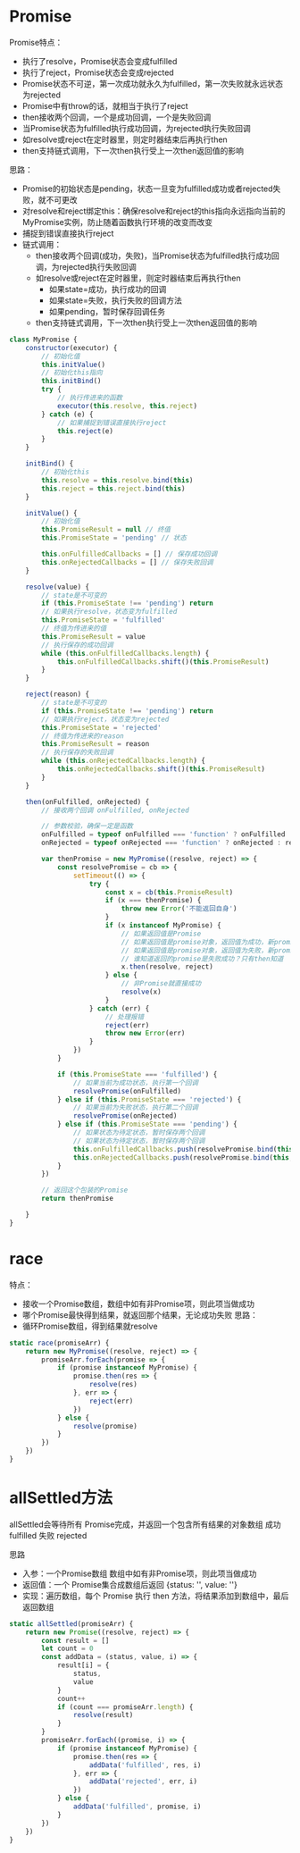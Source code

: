 # Promise

Promise特点：
- 执行了resolve，Promise状态会变成fulfilled
- 执行了reject，Promise状态会变成rejected
- Promise状态不可逆，第一次成功就永久为fulfilled，第一次失败就永远状态为rejected
- Promise中有throw的话，就相当于执行了reject
- then接收两个回调，一个是成功回调，一个是失败回调
- 当Promise状态为fulfilled执行成功回调，为rejected执行失败回调
- 如resolve或reject在定时器里，则定时器结束后再执行then
- then支持链式调用，下一次then执行受上一次then返回值的影响

思路：
- Promise的初始状态是pending，状态一旦变为fulfilled成功或者rejected失败，就不可更改
- 对resolve和reject绑定this：确保resolve和reject的this指向永远指向当前的MyPromise实例，防止随着函数执行环境的改变而改变
- 捕捉到错误直接执行reject
- 链式调用：
    - then接收两个回调(成功，失败)，当Promise状态为fulfilled执行成功回调，为rejected执行失败回调
    - 如resolve或reject在定时器里，则定时器结束后再执行then
        - 如果state=成功，执行成功的回调
        - 如果state=失败，执行失败的回调方法
        - 如果pending，暂时保存回调任务
    - then支持链式调用，下一次then执行受上一次then返回值的影响

```js
class MyPromise {
    constructor(executor) {
        // 初始化值
        this.initValue()
        // 初始化this指向
        this.initBind()
        try {
            // 执行传进来的函数
            executor(this.resolve, this.reject)
        } catch (e) {
            // 如果捕捉到错误直接执行reject
            this.reject(e)
        }
    }

    initBind() {
        // 初始化this
        this.resolve = this.resolve.bind(this)
        this.reject = this.reject.bind(this)
    }

    initValue() {
        // 初始化值
        this.PromiseResult = null // 终值
        this.PromiseState = 'pending' // 状态

        this.onFulfilledCallbacks = [] // 保存成功回调
        this.onRejectedCallbacks = [] // 保存失败回调
    }

    resolve(value) {
        // state是不可变的
        if (this.PromiseState !== 'pending') return
        // 如果执行resolve，状态变为fulfilled
        this.PromiseState = 'fulfilled'
        // 终值为传进来的值
        this.PromiseResult = value
        // 执行保存的成功回调
        while (this.onFulfilledCallbacks.length) {
            this.onFulfilledCallbacks.shift()(this.PromiseResult)
        }
    }

    reject(reason) {
        // state是不可变的
        if (this.PromiseState !== 'pending') return
        // 如果执行reject，状态变为rejected
        this.PromiseState = 'rejected'
        // 终值为传进来的reason
        this.PromiseResult = reason
        // 执行保存的失败回调
        while (this.onRejectedCallbacks.length) {
            this.onRejectedCallbacks.shift()(this.PromiseResult)
        }
    }

    then(onFulfilled, onRejected) {
        // 接收两个回调 onFulfilled, onRejected

        // 参数校验，确保一定是函数
        onFulfilled = typeof onFulfilled === 'function' ? onFulfilled : val => val
        onRejected = typeof onRejected === 'function' ? onRejected : reason => { throw reason }

        var thenPromise = new MyPromise((resolve, reject) => {
            const resolvePromise = cb => {
                setTimeout(() => {
                    try {
                        const x = cb(this.PromiseResult)
                        if (x === thenPromise) {
                            throw new Error('不能返回自身')
                        }
                        if (x instanceof MyPromise) {
                            // 如果返回值是Promise
                            // 如果返回值是promise对象，返回值为成功，新promise就是成功
                            // 如果返回值是promise对象，返回值为失败，新promise就是失败
                            // 谁知道返回的promise是失败成功？只有then知道
                            x.then(resolve, reject)
                        } else {
                            // 非Promise就直接成功
                            resolve(x)
                        }
                    } catch (err) {
                        // 处理报错
                        reject(err)
                        throw new Error(err)
                    }
                })
            }

            if (this.PromiseState === 'fulfilled') {
                // 如果当前为成功状态，执行第一个回调
                resolvePromise(onFulfilled)
            } else if (this.PromiseState === 'rejected') {
                // 如果当前为失败状态，执行第二个回调
                resolvePromise(onRejected)
            } else if (this.PromiseState === 'pending') {
                // 如果状态为待定状态，暂时保存两个回调
                // 如果状态为待定状态，暂时保存两个回调
                this.onFulfilledCallbacks.push(resolvePromise.bind(this, onFulfilled))
                this.onRejectedCallbacks.push(resolvePromise.bind(this, onRejected))
            }
        })

        // 返回这个包装的Promise
        return thenPromise

    }
}
```
# race

特点：
- 接收一个Promise数组，数组中如有非Promise项，则此项当做成功
- 哪个Promise最快得到结果，就返回那个结果，无论成功失败
思路：
- 循环Promise数组，得到结果就resolve
```js
static race(promiseArr) {
    return new MyPromise((resolve, reject) => {
        promiseArr.forEach(promise => {
            if (promise instanceof MyPromise) {
                promise.then(res => {
                    resolve(res)
                }, err => {
                    reject(err)
                })
            } else {
                resolve(promise)
            }
        })
    })
}
```

# allSettled方法

allSettled会等待所有 Promise完成，并返回一个包含所有结果的对象数组
成功 fulfilled
失败 rejected

思路

- 入参：一个Promise数组 数组中如有非Promise项，则此项当做成功
- 返回值：一个 Promise集合成数组后返回 {status: '', value: ''}
- 实现：遍历数组，每个 Promise 执行 then 方法，将结果添加到数组中，最后返回数组

```js
static allSettled(promiseArr) {
    return new Promise((resolve, reject) => {
        const result = []
        let count = 0
        const addData = (status, value, i) => {
            result[i] = {
                status,
                value
            }
            count++
            if (count === promiseArr.length) {
                resolve(result)
            }
        }
        promiseArr.forEach((promise, i) => {
            if (promise instanceof MyPromise) {
                promise.then(res => {
                    addData('fulfilled', res, i)
                }, err => {
                    addData('rejected', err, i)
                })
            } else {
                addData('fulfilled', promise, i)
            }
        })
    })
}
```